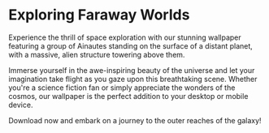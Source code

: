 <!--
Write me markdown content of website with wallpaper:

"A group of Ainautes standing on the surface of a distant planet, with a massive, alien structure towering above them."

The header of the page should not be copy of the text but rather a real content of the website which is using this wallpaper.
-->

<!--font:Poppins-->

# Exploring Faraway Worlds

Experience the thrill of space exploration with our stunning wallpaper featuring a group of Ainautes standing on the surface of a distant planet, with a massive, alien structure towering above them.

Immerse yourself in the awe-inspiring beauty of the universe and let your imagination take flight as you gaze upon this breathtaking scene. Whether you're a science fiction fan or simply appreciate the wonders of the cosmos, our wallpaper is the perfect addition to your desktop or mobile device.

Download now and embark on a journey to the outer reaches of the galaxy!
